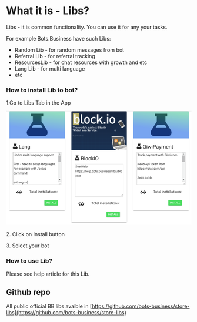 # What it is - Libs?

Libs - it is common functionality. You can use it for any your tasks.

For example Bots.Business have such Libs:

* Random Lib - for random messages from bot
* Referral Lib - for referral tracking
* ResourcesLib - for chat resources with growth and etc
* Lang Lib - for multi language
* etc

### How to install Lib to bot?

1.Go to Libs Tab in the App

![](<../.gitbook/assets/image (27).png>)

2\. Click on Install button

3\. Select your bot

### How to use Lib?

Please see help article for this Lib.

## Github repo

All public official BB libs avaible in [https://github.com/bots-business/store-libs](https://github.com/bots-business/store-libs)



 
